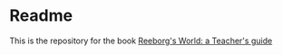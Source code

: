 # Readme

This is the repository for the book
[Reeborg's World: a Teacher's guide](https://aroberge.gitbooks.io/reeborg-s-world-advanced-world-creation/content/)
